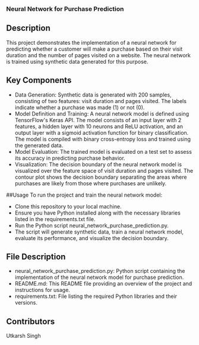 ### Neural Network for Purchase Prediction

## Description
This project demonstrates the implementation of a neural network for predicting whether a customer will make a purchase based on their visit duration and the number of pages visited on a website. The neural network is trained using synthetic data generated for this purpose.

## Key Components
* Data Generation: Synthetic data is generated with 200 samples, consisting of two features: visit duration and pages visited. The labels indicate whether a purchase was made (1) or not (0).
* Model Definition and Training: A neural network model is defined using TensorFlow's Keras API. The model consists of an input layer with 2 features, a hidden layer with 10 neurons and ReLU activation, and an output layer with a sigmoid activation function for binary classification. The model is compiled with binary cross-entropy loss and trained using the generated data.
* Model Evaluation: The trained model is evaluated on a test set to assess its accuracy in predicting purchase behavior.
* Visualization: The decision boundary of the neural network model is visualized over the feature space of visit duration and pages visited. The contour plot shows the decision boundary separating the areas where purchases are likely from those where purchases are unlikely.

##Usage
To run the project and train the neural network model:

* Clone this repository to your local machine.
* Ensure you have Python installed along with the necessary libraries listed in the requirements.txt file.
* Run the Python script neural_network_purchase_prediction.py.
* The script will generate synthetic data, train a neural network model, evaluate its performance, and visualize the decision boundary.

## File Description
* neural_network_purchase_prediction.py: Python script containing the implementation of the neural network model for purchase prediction.
* README.md: This README file providing an overview of the project and instructions for usage.
* requirements.txt: File listing the required Python libraries and their versions.

## Contributors
Utkarsh Singh
